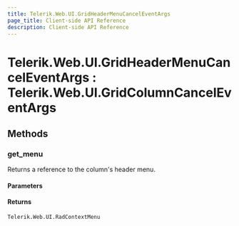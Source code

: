 ```yaml
---
title: Telerik.Web.UI.GridHeaderMenuCancelEventArgs
page_title: Client-side API Reference
description: Client-side API Reference
---
```


# Telerik.Web.UI.GridHeaderMenuCancelEventArgs : Telerik.Web.UI.GridColumnCancelEventArgs 

## Methods

###  get_menu

Returns a reference to the column's header menu.

#### Parameters

#### Returns

`Telerik.Web.UI.RadContextMenu` 


